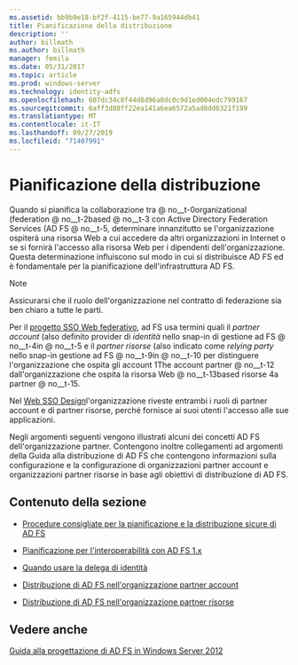 ```yaml
---
ms.assetid: bb9b9e18-bf2f-4115-be77-9a165944db41
title: Pianificazione della distribuzione
description: ''
author: billmath
ms.author: billmath
manager: femila
ms.date: 05/31/2017
ms.topic: article
ms.prod: windows-server
ms.technology: identity-adfs
ms.openlocfilehash: 607dc34c8f44d8d96a8dc0c9d1ed004edc799167
ms.sourcegitcommit: 6aff3d88ff22ea141a6ea6572a5ad8dd6321f199
ms.translationtype: MT
ms.contentlocale: it-IT
ms.lasthandoff: 09/27/2019
ms.locfileid: "71407991"
---
```

# <a name="planning-your-deployment"></a>Pianificazione della distribuzione

Quando si pianifica la collaborazione tra @ no__t-0organizational \(federation @ no__t-2based @ no__t-3 con Active Directory Federation Services \(AD FS @ no__t-5, determinare innanzitutto se l'organizzazione ospiterà una risorsa Web a cui accedere da altri organizzazioni in Internet o se si fornirà l'accesso alla risorsa Web per i dipendenti dell'organizzazione. Questa determinazione influiscono sul modo in cui si distribuisce AD FS ed è fondamentale per la pianificazione dell'infrastruttura AD FS.  
  
> [!NOTE]  
> Assicurarsi che il ruolo dell'organizzazione nel contratto di federazione sia ben chiaro a tutte le parti.  
  
Per il [progetto SSO Web federativo](Federated-Web-SSO-Design.md), ad FS usa termini quali il *partner account* \(also definito provider di *identità* nello snap-in di gestione ad FS @ no__t-4in @ no__t-5 e il *partner risorse* \(also indicato come  *relying party* nello snap-in gestione ad FS @ no__t-9in @ no__t-10 per distinguere l'organizzazione che ospita gli account 1The account partner @ no__t-12 dall'organizzazione che ospita la risorsa Web @ no__t-13based risorse 4a partner @ no__t-15.  
  
Nel [Web SSO Design](Web-SSO-Design.md)l'organizzazione riveste entrambi i ruoli di partner account e di partner risorse, perché fornisce ai suoi utenti l'accesso alle sue applicazioni.  
  
Negli argomenti seguenti vengono illustrati alcuni dei concetti AD FS dell'organizzazione partner. Contengono inoltre collegamenti ad argomenti della Guida alla distribuzione di AD FS che contengono informazioni sulla configurazione e la configurazione di organizzazioni partner account e organizzazioni partner risorse in base agli obiettivi di distribuzione di AD FS.  
  
## <a name="in-this-section"></a>Contenuto della sezione  
  
-   [Procedure consigliate per la pianificazione e la distribuzione sicure di AD FS](Best-Practices-for-Secure-Planning-and-Deployment-of-AD-FS.md)  
  
-   [Pianificazione per l'interoperabilità con AD FS 1.x](Planning-for-Interoperability-with-AD-FS-1.x.md)  
  
-   [Quando usare la delega di identità](When-to-Use-Identity-Delegation.md)  
  
-   [Distribuzione di AD FS nell'organizzazione partner account](Deploying-AD-FS-in-the-Account-Partner-Organization-2012.md)  
  
-   [Distribuzione di AD FS nell'organizzazione partner risorse](Deploying-AD-FS-in-the-Resource-Partner-Organization-2012.md)  
  
## <a name="see-also"></a>Vedere anche
[Guida alla progettazione di AD FS in Windows Server 2012](AD-FS-Design-Guide-in-Windows-Server-2012.md)


